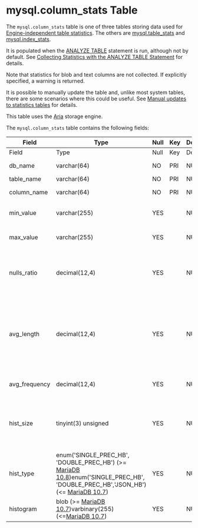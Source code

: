 # mysql.column_stats Table

The `mysql.column_stats` table is one of three tables storing data used for [Engine-independent table statistics](../../../../../../server-usage/replication-cluster-multi-master/optimization-and-tuning/query-optimizations/statistics-for-optimizing-queries/engine-independent-table-statistics.md). The others are [mysql.table_stats](/en/mysqltable_stats-table/) and [mysql.index_stats](/en/mysqlindex_stats-table/).

It is populated when the [ANALYZE TABLE](../../../table-statements/analyze-table.md) statement is run, although not by default. See [Collecting Statistics with the ANALYZE TABLE Statement](../../../../../../server-usage/replication-cluster-multi-master/optimization-and-tuning/query-optimizations/statistics-for-optimizing-queries/engine-independent-table-statistics.md#collecting-statistics-with-the-analyze-table-statement) for details.

Note that statistics for blob and text columns are not collected. If explicitly specified, a warning is returned.

It is possible to manually update the table and, unlike most system tables, there are some scenarios where this could be useful. See [Manual updates to statistics tables](../../../../../../server-usage/replication-cluster-multi-master/optimization-and-tuning/query-optimizations/statistics-for-optimizing-queries/engine-independent-table-statistics.md#manual-updates-to-statistics-tables) for details.

This table uses the [Aria](../../../../../../security/securing-mariadb/securing-mariadb-encryption/encryption-data-at-rest-encryption/aria-encryption/aria-enabling-encryption.md) storage engine.

The `mysql.column_stats` table contains the following fields:

| Field | Type | Null | Key | Default | Description |
| --- | --- | --- | --- | --- | --- |
| Field | Type | Null | Key | Default | Description |
| db_name | varchar(64) | NO | PRI | NULL | Database the table is in. |
| table_name | varchar(64) | NO | PRI | NULL | Table name. |
| column_name | varchar(64) | NO | PRI | NULL | Name of the column. |
| min_value | varchar(255) | YES | | NULL | Minimum value in the table (in text form). |
| max_value | varchar(255) | YES | | NULL | Maximum value in the table (in text form). |
| nulls_ratio | decimal(12,4) | YES | | NULL | Fraction of NULL values (0- no NULLs, 0.5 - half values are NULLs, 1 - all values are NULLs). |
| avg_length | decimal(12,4) | YES | | NULL | Average length of column value, in bytes. Counted as if one ran SELECT AVG(LENGTH(col)). This doesn't count NULL bytes, assumes endspace removal for CHAR(n), etc. |
| avg_frequency | decimal(12,4) | YES | | NULL | Average number of records with the same value |
| hist_size | tinyint(3) unsigned | YES | | NULL | Histogram size in bytes, from 0-255, or, from [MariaDB 10.8](https://app.gitbook.com/s/aEnK0ZXmUbJzqQrTjFyb/mariadb-community-server/what-is-mariadb-108), number of buckets if the histogram type is JSON_HB. |
| hist_type | enum('SINGLE_PREC_HB', 'DOUBLE_PREC_HB') (>= [MariaDB 10.8](https://app.gitbook.com/s/aEnK0ZXmUbJzqQrTjFyb/mariadb-community-server/what-is-mariadb-108))enum('SINGLE_PREC_HB', 'DOUBLE_PREC_HB','JSON_HB') (<= [MariaDB 10.7](https://app.gitbook.com/s/aEnK0ZXmUbJzqQrTjFyb/mariadb-community-server/what-is-mariadb-107)) | YES | | NULL | Histogram type. See the [histogram_type](../../../../../../server-usage/replication-cluster-multi-master/optimization-and-tuning/system-variables/server-system-variables.md#histogram_type) system variable. |
| histogram | blob (>= [MariaDB 10.7](https://app.gitbook.com/s/aEnK0ZXmUbJzqQrTjFyb/mariadb-community-server/what-is-mariadb-107))varbinary(255) (<=[MariaDB 10.7](https://app.gitbook.com/s/aEnK0ZXmUbJzqQrTjFyb/mariadb-community-server/what-is-mariadb-107)) | YES | | NULL | |